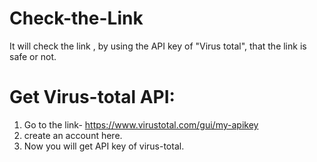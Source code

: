 # Check-the-Link
It will check the link , by using the API key of  "Virus total", that the link is safe or not.
# Get Virus-total API:
1) Go to the link- https://www.virustotal.com/gui/my-apikey
2) create an account here.
3) Now you will get API key of virus-total.
